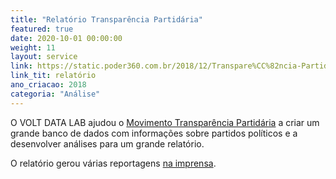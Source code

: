 ```yaml
---
title: "Relatório Transparência Partidária"
featured: true
date: 2020-10-01 00:00:00
weight: 11
layout: service
link: https://static.poder360.com.br/2018/12/Transpare%CC%82ncia-Partida%CC%81ria-Relato%CC%81rio-de-ana%CC%81lise-do-Sistema-de-Prestac%CC%A7a%CC%83o-de-Contas-Anuais-SPCA-dos-Partidos-Poli%CC%81ticos-Brasileiros-Exercicio-2017-2.pdf
link_tit: relatório
ano_criacao: 2018
categoria: "Análise"
---
```


O VOLT DATA LAB ajudou o [Movimento Transparência Partidária](http://www.transparenciapartidaria.org/) a criar um grande banco de dados com informações sobre partidos políticos e a desenvolver análises para um grande relatório.

O relatório gerou várias reportagens [na imprensa](https://agenciabrasil.ebc.com.br/politica/noticia/2018-08/partidos-destinam-mais-de-r-122-milhoes-para-despesas-genericas).
